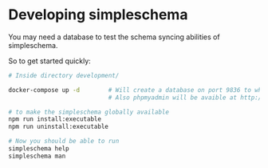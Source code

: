 # Developing simpleschema

You may need a database to test the schema syncing abilities
of simpleschema. 

So to get started quickly:

```bash
# Inside directory development/

docker-compose up -d        # Will create a database on port 9836 to which we can connect
                            # Also phpmyadmin will be avaible at http://localhost:9811

# to make the simpleschema globally available 
npm run install:executable
npm run uninstall:executable

# Now you should be able to run 
simpleschema help
simpleschema man


